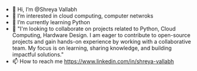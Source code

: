 - 👋 Hi, I’m @Shreya Vallabh
- 👀 I’m interested in cloud computing, computer netwroks
- 🌱 I’m currently learning Python 
- 💞️ "I'm looking to collaborate on projects related to Python, Cloud Computing, Hardware Design. I am eager to contribute to open-source projects and gain hands-on experience by working with a collaborative team. My focus is on learning, sharing knowledge, and building impactful solutions."
- 📫 How to reach me https://www.linkedin.com/in/shreya-vallabh

<!---
Shreyavallabh/Shreyavallabh is a ✨ special ✨ repository because its `README.md` (this file) appears on your GitHub profile.
You can click the Preview link to take a look at your changes.
--->
